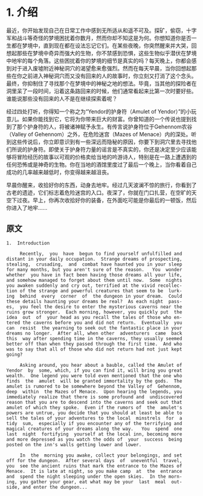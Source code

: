 # 1. 介绍


最近，你开始发现自己在日常工作中感到无所适从和遥不可及。探矿，偷窃，十字军和战斗等奇怪的梦境困扰着你数月，然而你却不知这是为何。你想知道你是否一生都在梦境中，直到现在都在设法忘记它们。在某些夜晚，你突然醒来并大哭，回想起那些在梦境中奇异而强大的生物，你不禁感到恐惧，这些生物似乎潜伏在梦境中地牢的每个角落。这些困扰着你的梦境的细节是真实的吗？每天晚上，你都会感到对于进入废墟附近神秘洞穴的渴望愈来愈强烈。然而在每天早晨，当你回想起那些在你之前进入神秘洞穴而又没有回来的人的故事时，你立刻又打消了这个念头。最终，你抑制住了寻找那个在梦境中的神秘之地的想法。毕竟，当其他的探险者在洞里呆了一段时间，沿着这条路回来的时候，他们通常看起来比第一次时要好些。谁能说那些没有回来的人不是在继续探索着呢？

经过四处打听，你得知一个称之为“Yendor的护身符（Amulet of Yendor）”的小玩意儿。如果你能找到它，它将为你带来巨大的财富。你曾知道的一个传说也提到找到了那个护身符的人，将被诸神赋予永生。有传言说护身符位于Gehennom农谷（Valley of Gehennom）之外，在危险迷宫（Mazes of Menace）内的深处。听到这些传说后，你立即意识到有一些深远而隐秘的原因，你要下到洞穴里去寻找他们所说的护身符。即使关于护身符力量的谣言是不真实的，你还是决定至少应该能够将冒险经历的故事以可观的价格卖给当地的吟游诗人，特别是在一路上遭遇到的任何恐怖或是神奇的生物。你在当地的酒馆里度过了最后一个晚上，当你看着自己成功的几率越来越低时，你变得越来越沮丧。

早晨你醒来，收拾好你的东西，动身去地牢。经过几天波澜不惊的旅行，你看到了古老的遗迹，它们标志着危险迷宫的入口。夜深了，你就在门口扎营，在空旷的天空下过夜。早上，你再次收拾好你的装备，在外面吃可能是你最后的一顿饭，然后你进入了地牢......

## 原文

```
1.  Introduction

     Recently,  you  have  begun to find yourself unfulfilled and
distant in your daily occupation.  Strange dreams of prospecting,
stealing,  crusading,  and  combat have haunted you in your sleep
for many months, but you aren't sure of the reason.   You  wonder
whether  you have in fact been having those dreams all your life,
and somehow managed to forget about them until now.  Some  nights
you awaken suddenly and cry out, terrified at the vivid recollec-
tion of the strange and powerful creatures that seem to be  lurk-
ing  behind  every  corner  of  the dungeon in your dream.  Could
these details haunting your dreams be real?  As each night  pass-
es,  you feel the desire to enter the mysterious caverns near the
ruins grow stronger.  Each morning, however, you quickly put  the
idea  out  of  your head as you recall the tales of those who en-
tered the caverns before you and did not return.  Eventually  you
can  resist  the yearning to seek out the fantastic place in your
dreams no longer.  After all, when other  adventurers  came  back
this  way after spending time in the caverns, they usually seemed
better off than when they passed through the first time.  And who
was to say that all of those who did not return had not just kept
going?

     Asking around, you hear about a bauble, called the Amulet of
Yendor  by  some, which, if you can find it, will bring you great
wealth.  One legend you were told even mentioned that the one who
finds  the  amulet  will be granted immortality by the gods.  The
amulet is rumored to be somewhere beyond the Valley of  Gehennom,
deep  within  the Mazes of Menace.  Upon hearing the legends, you
immediately realize that there is some profound and  undiscovered
reason that you are to descend into the caverns and seek out that
amulet of which they spoke.  Even if the rumors of  the  amulet's
powers are untrue, you decide that you should at least be able to
sell the tales of your adventures to the local  minstrels  for  a
tidy  sum,  especially if you encounter any of the terrifying and
magical creatures of your dreams along the way.   You  spend  one
last  night  fortifying  yourself at the local inn, becoming more
and more depressed as you watch the odds of  your  success  being
posted on the inn's walls getting lower and lower.

     In  the  morning you awake, collect your belongings, and set
off for the dungeon.  After several days  of  uneventful  travel,
you  see the ancient ruins that mark the entrance to the Mazes of
Menace.  It is late at night, so you make camp  at  the  entrance
and  spend the night sleeping under the open skies.  In the morn-
ing, you gather your gear, eat what may be your  last  meal  out-
side, and enter the dungeon...
```

